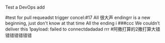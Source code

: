 Test a DevOps add

#test for pull requeadst trigger
concel:#17 All 很大声 endingrr is a new beginning, just don't know at that time All the ending i
###ccc
We couldn’t deliver this 1payload: failed to connectdadadad
rrr
#阿撒打算的2撒打算大错错错错错错错
